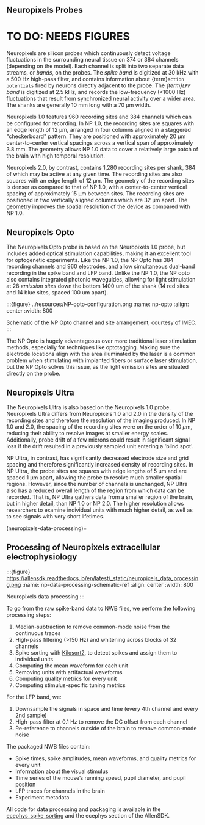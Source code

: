 ## Neuropixels Probes

# TO DO: NEEDS FIGURES

Neuropixels are silicon probes which continuously detect voltage fluctuations in the surrounding neural tissue on 374 or 384 channels (depending on the model). Each channel is split into two separate data streams, or *bands*, on the probes. The *spike band* is digitized at 30 kHz with a 500 Hz high-pass filter, and contains information about {term}`action potentials` fired by neurons directly adjacent to the probe. The *{term}`LFP` band* is digitized at 2.5 kHz, and records the low-frequency (<1000 Hz) fluctuations that result from synchronized neural activity over a wider area. The shanks are generally 10 mm long with a 70 µm width.

Neuropixels 1.0 features 960 recording sites and 384 channels which can be configured for recording. In NP 1.0, the recording sites are squares with an edge length of 12 µm, arranged in four columns aligned in a staggered "checkerboard" pattern. They are positioned with approximately 20 µm center-to-center vertical spacings across a vertical span of approximately 3.8 mm. The geometry allows NP 1.0 data to cover a relatively large patch of the brain with high temporal resolution.

Neuropixels 2.0, by contrast, contains 1,280 recording sites per shank, 384 of which may be active at any given time. The recording sites are also squares with an edge length of 12 µm. The geometry of the recording sites is denser as compared to that of NP 1.0, with a center-to-center vertical spacing of approximately 15 µm between sites. The recording sites are positioned in two vertically aligned columns which are 32 µm apart. The geometry improves the spatial resolution of the device as compared with NP 1.0.

## Neuropixels Opto

The Neuropixels Opto probe is based on the Neuropixels 1.0 probe, but includes added optical stimulation capabilities, making it an excellent tool for optogenetic experiments. Like the NP 1.0, the NP Opto has 384 recording channels and 960 electrodes, and allow simultaneous dual-band recording in the spike band and LFP band. Unlike the NP 1.0, the NP opto also contains integrated photonic waveguides, allowing for light stimulation at 28 *emission sites* down the bottom 1400 um of the shank (14 red sites and 14 blue sites, spaced 100 um apart).

:::{figure} ../resources/NP-opto-configuration.png
:name: np-opto
:align: center
:width: 800

Schematic of the NP Opto channel and site arrangement, courtesy of IMEC.
:::

The NP Opto is hugely advantageous over more traditional laser stimulation methods, especially for techniques like optotagging. Making sure the electrode locations align with the area illuminated by the laser is a common problem when stimulating with implanted fibers or surface laser stimulation, but the NP Opto solves this issue, as the light emission sites are situated directly on the probe.

## Neuropixels Ultra

The Neuropixels Ultra is also based on the Neuropixels 1.0 probe. Neuropixels Ultra differs from Neuropixels 1.0 and 2.0 in the density of the recording sites and therefore the resolution of the imaging produced. In NP 1.0 and 2.0, the spacing of the recording sites were on the order of 10 $\mu$m, reducing their ability to resolve images at smaller energy scales. Additionally, probe drift of a few microns could result in significant signal loss if the drift resulted in a previously sampled unit entering a 'blind spot'.

NP Ultra, in contrast, has significantly decreased electrode size and grid spacing and therefore significantly increased density of recording sites. In NP Ultra, the probe sites are squares with edge lengths of 5 µm and are spaced 1 µm apart, allowing the probe to resolve much smaller spatial regions. However, since the number of channels is unchanged, NP Ultra also has a reduced overall length of the region from which data can be recorded. That is, NP Ultra gathers data from a smaller region of the brain, but in higher detail, than NP 1.0 or NP 2.0. The higher resolution allows researchers to examine individual units with much higher detail, as well as to see signals with very short lifetimes.

(neuropixels-data-processing)=
## Processing of Neuropixels extracellular electrophysiology

:::{figure} https://allensdk.readthedocs.io/en/latest/_static/neuropixels_data_processing.png
:name: np-data-processing-schematic-ref
:align: center
:width: 800

Neuropixels data processing
:::

To go from the raw spike-band data to NWB files, we perform the following processing steps:

1. Median-subtraction to remove common-mode noise from the continuous traces
2. High-pass filtering (>150 Hz) and whitening across blocks of 32 channels
3. Spike sorting with [Kilosort2](https://github.com/MouseLand/Kilosort), to
   detect spikes and assign them to individual units
4. Computing the mean waveform for each unit
5. Removing units with artifactual waveforms
6. Computing quality metrics for every unit
7. Computing stimulus-specific tuning metrics

For the LFP band, we:

1. Downsample the signals in space and time (every 4th channel and every 2nd sample)
2. High-pass filter at 0.1 Hz to remove the DC offset from each channel
3. Re-reference to channels outside of the brain to remove common-mode noise

The packaged NWB files contain:

* Spike times, spike amplitudes, mean waveforms, and quality metrics for every unit
* Information about the visual stimulus
* Time series of the mouse’s running speed, pupil diameter, and pupil position
* LFP traces for channels in the brain
* Experiment metadata

All code for data processing and packaging is available in the
[ecephys_spike_sorting](https://github.com/alleninstitute/ecephys_spike_sorting)
and the ecephys section of the AllenSDK.